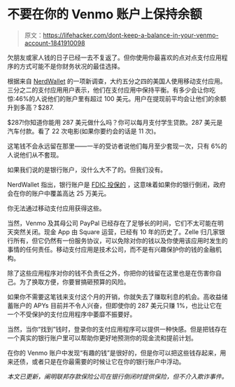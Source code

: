 # 不要在你的 Venmo 账户上保持余额

> 原文：<https://lifehacker.com/dont-keep-a-balance-in-your-venmo-account-1841910098>

欠朋友或家人钱的日子已经一去不复返了。但你使用你最喜欢的点对点支付应用程序的方式可能不是你财务状况的最佳选择。



根据来自 [NerdWallet](https://www.nerdwallet.com/blog/banking/mobile-payment-app-survey/) 的一项新调查，大约五分之四的美国人使用移动支付应用。三分之二的支付应用用户表示，他们在支付应用中保持平衡。有多少会让你吃惊:46%的人说他们的账户里有超过 100 美元。用户在提现前平均会让他们的余额升到多高？$287.

$287!你知道你能用 287 美元做什么吗？你可以每月支付学生贷款。287 美元是汽车付款。看了 22 次电影(如果你要约会的话是 11 次)。

这笔钱不会永远留在那里——一半的受访者说他们每月至少套现一次，只有 6%的人说他们从不套现。

如果我们说的是银行账户，没什么大不了的。但我们没有。

NerdWallet 指出，银行账户是 [FDIC 投保的](https://lifehacker.com/how-to-pick-a-bank-or-credit-union-you-can-trust-1786649640) ，这意味着如果你的银行倒闭，政府会在你的账户中覆盖高达 25 万美元。

你无法通过移动支付应用获得这些。

当然，Venmo 及其母公司 PayPal 已经存在了足够长的时间，它们不太可能在明天突然关闭。现金 App 由 Square 运营，已经有 10 年的历史了。Zelle 归几家银行所有，但它仍然有一份服务协议，可以免除对你的钱以及你使用该应用时发生的事情的任何责任。移动支付应用是技术公司，而不是有兴趣保护你的钱的金融机构。

除了这些应用程序对你的钱不负责任之外，你把你的钱留在这里也是在伤害你自己。为了换取方便，你要冒搞砸预算的风险。

如果你不需要这笔钱来支付这个月的开销，你就失去了赚取利息的机会。高收益储蓄账户的 APYs 目前并不令人兴奋，但即使你的 287 美元只赚 1%，也比让它在一个不受保护的支付应用程序中萎靡不振要好。

当然，当你“找到”钱时，登录你的支付应用程序可以提供一种快感。但是把钱存在一个真实的银行账户里可以帮助你更好地预测你的现金流和提前计划。

在你的 Venmo 账户中发现“有趣的钱”是很好的，但是你可以把这些钱存起来，用来还债，或者只是在你最需要的时候让它在你的银行账户中浮动。

*本文已更新，阐明联邦存款保险公司在银行倒闭时提供保险，但不介入欺诈事件。*
